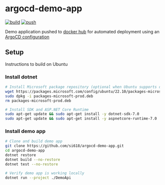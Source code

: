 # argocd-demo-app

[![build](https://github.com/si618/argocd-demo-app/actions/workflows/build.yml/badge.svg)](https://github.com/si618/argocd-demo-app/actions/workflows/build.yml)
[![push](https://github.com/si618/argocd-demo-app/actions/workflows/push.yml/badge.svg)](https://github.com/si618/argocd-demo-app/actions/workflows/push.yml)

Demo application pushed to [docker hub](https://hub.docker.com/repository/docker/si618/argocd-demo-app/general) for
automated deployment using an [ArgoCD configuration](https://github.com/si618/argocd-demo-config)

## Setup

Instructions to build on Ubuntu

### Install dotnet

```bash
# Install Microsoft package repository (optional when Ubuntu supports dotnet 7)
wget https://packages.microsoft.com/config/ubuntu/22.10/packages-microsoft-prod.deb -O packages-microsoft-prod.deb
sudo dpkg -i packages-microsoft-prod.deb
rm packages-microsoft-prod.deb

# Install SDK and ASP.NET Core Runtime
sudo apt-get update && sudo apt-get install -y dotnet-sdk-7.0
sudo apt-get update && sudo apt-get install -y aspnetcore-runtime-7.0
```

### Install demo app

```bash
# Clone and build demo app
git clone https://github.com/si618/argocd-demo-app.git
cd argocd-demo-app
dotnet restore
dotnet build --no-restore
dotnet test --no-restore

# Verify demo app is working locally
dotnet run --project ./DemoApi
```